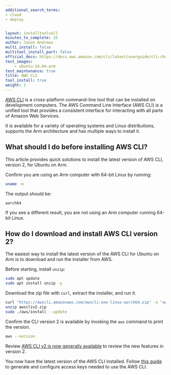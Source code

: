 ```yaml
---
additional_search_terms:
- cloud
- deploy


layout: installtoolsall
minutes_to_complete: 15
author: Jason Andrews
multi_install: false
multitool_install_part: false
official_docs: https://docs.aws.amazon.com/cli/latest/userguide/cli-chap-getting-started.html
test_images:
    - ubuntu-24.04-arm
test_maintenance: true
title: AWS CLI
tool_install: true
weight: 1
---
```


[AWS CLI](https://docs.aws.amazon.com/cli/index.html) is a cross-platform command-line tool that can be installed on development computers. The AWS Command Line Interface (AWS CLI) is a unified tool that provides a consistent interface for interacting with all parts of Amazon Web Services.

It is available for a variety of operating systems and Linux distributions, supports the Arm architecture and has multiple ways to install it.

## What should I do before installing AWS CLI?

This article provides quick solutions to install the latest version of AWS CLI, version 2, for Ubuntu on Arm.

Confirm you are using an Arm computer with 64-bit Linux by running:

```bash { target="ubuntu:latest" }
uname -m
```

The output should be:

```output
aarch64
```

If you see a different result, you are not using an Arm computer running 64-bit Linux.

## How do I download and install AWS CLI version 2?

The easiest way to install the latest version of the AWS CLI for Ubuntu on Arm is to download and run the installer from AWS.

Before starting, install `unzip`:

```bash { target="ubuntu:latest" }
sudo apt update
sudo apt install unzip -y
```

Download the zip file with `curl`, extract the installer, and run it.

```bash { target="ubuntu:latest" }
curl "https://awscli.amazonaws.com/awscli-exe-linux-aarch64.zip" -o "awscliv2.zip"
unzip awscliv2.zip
sudo ./aws/install --update
```

Confirm the CLI version 2 is available by invoking the `aws` command to print the version.

```bash { target="ubuntu:latest" }
aws --version
```

Review [AWS CLI v2 is now generally available](https://aws.amazon.com/blogs/developer/aws-cli-v2-is-now-generally-available/) to review the new features in version 2.

You now have the latest version of the AWS CLI installed. Follow [this guide](/install-guides/aws_access_keys/) to generate and configure access keys needed to use the AWS CLI.
